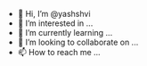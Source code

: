 - 👋 Hi, I’m @yashshvi
- 👀 I’m interested in ...
- 🌱 I’m currently learning ...
- 💞️ I’m looking to collaborate on ...
- 📫 How to reach me ...

<!---
yashshvi/yashshvi is a ✨ special ✨ repository because its `README.md` (this file) appears on your GitHub profile.
You can click the Preview link to take a look at your changes.
--->
